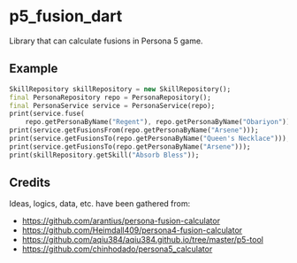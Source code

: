 # p5_fusion_dart
Library that can calculate fusions in Persona 5 game.

## Example

```dart
SkillRepository skillRepository = new SkillRepository();
final PersonaRepository repo = PersonaRepository();
final PersonaService service = PersonaService(repo);
print(service.fuse(
    repo.getPersonaByName("Regent"), repo.getPersonaByName("Obariyon")));
print(service.getFusionsFrom(repo.getPersonaByName("Arsene")));
print(service.getFusionsTo(repo.getPersonaByName("Queen's Necklace")));
print(service.getFusionsTo(repo.getPersonaByName("Arsene")));
print(skillRepository.getSkill("Absorb Bless"));
```

## Credits
Ideas, logics, data, etc. have been gathered from:
- https://github.com/arantius/persona-fusion-calculator
- https://github.com/Heimdall409/persona4-fusion-calculator
- https://github.com/aqiu384/aqiu384.github.io/tree/master/p5-tool
- https://github.com/chinhodado/persona5_calculator
